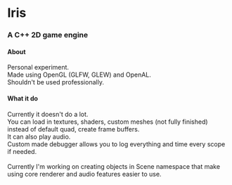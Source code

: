 <h1>Iris</h1>
<h3>A C++ 2D game engine</h3>
<h4>About</h4>
Personal experiment.<br>
Made using OpenGL (GLFW, GLEW) and OpenAL.<br>
Shouldn't be used professionally.<br>
<h4>What it do</h4>
Currently it doesn't do a lot.<br>
You can load in textures, shaders, custom meshes (not fully finished) instead of default quad, create frame buffers.<br> 
It can also play audio.<br>
Custom made debugger allows you to log everything and time every scope if needed.<br><br>
Currently I'm working on creating objects in Scene namespace that make using core renderer and audio features easier to use.
